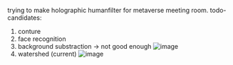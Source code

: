 

trying to make holographic humanfilter for metaverse meeting room.
todo-candidates:
1. conture
2. face recognition
3. background substraction -> not good enough
![image](https://user-images.githubusercontent.com/11734279/136955793-0cc00800-8b92-496b-900e-7090c608a29b.png)
4. watershed (current)
![image](https://user-images.githubusercontent.com/11734279/137496606-41a9d8f2-454d-4a04-98be-b5739e02d432.png)

